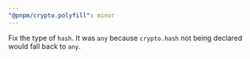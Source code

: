 ```yaml
---
"@pnpm/crypto.polyfill": minor
---
```


Fix the type of `hash`. It was `any` because `crypto.hash` not being declared would fall back to `any`.
